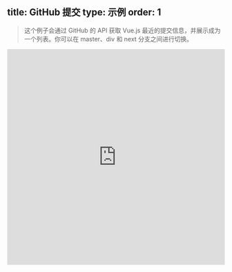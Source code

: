 title: GitHub 提交
type: 示例
order: 1
---

> 这个例子会通过 GitHub 的 API 获取 Vue.js 最近的提交信息，并展示成为一个列表。你可以在 master、div 和 next 分支之间进行切换。

<iframe width="100%" height="500" src="http://jsfiddle.net/yyx990803/wd64qs6f/embedded/result,html,js,css" allowfullscreen="allowfullscreen" frameborder="0"></iframe>
